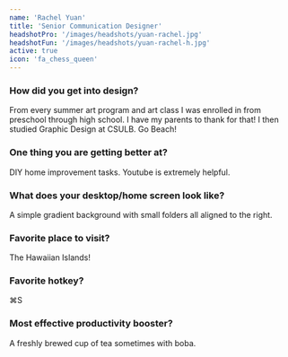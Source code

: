 ```yaml
---
name: 'Rachel Yuan'
title: 'Senior Communication Designer'
headshotPro: '/images/headshots/yuan-rachel.jpg'
headshotFun: '/images/headshots/yuan-rachel-h.jpg'
active: true
icon: 'fa_chess_queen'
---
```


### How did you get into design?

From every summer art program and art class I was enrolled in from preschool through high school. I have my parents to thank for that! I then studied Graphic Design at CSULB. Go Beach!

### One thing you are getting better at?

DIY home improvement tasks. Youtube is extremely helpful.

### What does your desktop/home screen look like?

A simple gradient background with small folders all aligned to the right.

### Favorite place to visit?

The Hawaiian Islands!

### Favorite hotkey?

⌘S

### Most effective productivity booster?

A freshly brewed cup of tea sometimes with boba.
